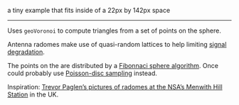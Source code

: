 a tiny example that fits inside of a 22px by 142px space

--- 

Uses `geoVoronoi` to compute triangles from a set of points on the sphere.

Antenna radomes make use of quasi-random lattices to help limiting <a href="http://www.radome.net/tl.html#pattern">signal degradation</a>.

The points on the are distributed by a <a href="https://web.archive.org/web/20160709100123/http://stackoverflow.com/questions/9600801/evenly-distributing-n-points-on-a-sphere">Fibonnaci sphere algorithm</a>. Once could probably use <a href="https://www.jasondavies.com/maps/random-points/">Poisson-disc sampling</a> instead.

Inspiration: <a href="https://theintercept.com/2016/09/06/nsa-menwith-hill-targeted-killing-surveillance/">Trevor Paglen’s pictures of radomes at the NSA’s Menwith Hill Station</a> in the UK.
